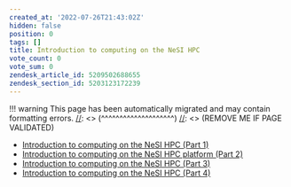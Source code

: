 ```yaml
---
created_at: '2022-07-26T21:43:02Z'
hidden: false
position: 0
tags: []
title: Introduction to computing on the NeSI HPC
vote_count: 0
vote_sum: 0
zendesk_article_id: 5209502688655
zendesk_section_id: 5203123172239
---
```




[//]: <> (REMOVE ME IF PAGE VALIDATED)
[//]: <> (vvvvvvvvvvvvvvvvvvvv)
!!! warning
    This page has been automatically migrated and may contain formatting errors.
[//]: <> (^^^^^^^^^^^^^^^^^^^^)
[//]: <> (REMOVE ME IF PAGE VALIDATED)

-   [Introduction to computing on the NeSI HPC (Part
    1)](https://www.youtube.com/watch?v=RrFAb8Atsc0&list=PLvbRzoDQPkuFsIzAWaIiYgs-kConq-Hjw) 
-   [Introduction to computing on the NeSI HPC platform (Part
    2)](https://www.youtube.com/watch?v=8TNcFZvXSao&list=PLvbRzoDQPkuFsIzAWaIiYgs-kConq-Hjw&index=2) 
-   [Introduction to computing on the NeSI HPC (Part
    3)](https://www.youtube.com/watch?v=0Vw4b7yY8o8&list=PLvbRzoDQPkuFsIzAWaIiYgs-kConq-Hjw&index=3)
-   [Introduction to computing on the NeSI HPC (Part
    4)](https://www.youtube.com/watch?v=kXf6RkRQ6tU&list=PLvbRzoDQPkuFsIzAWaIiYgs-kConq-Hjw&index=4)